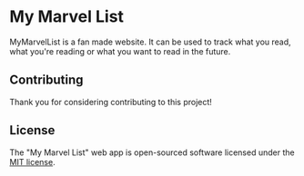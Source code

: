 # My Marvel List
MyMarvelList is a fan made website. It can be used to track what you read, what you're reading or what
you want to read in the future.

## Contributing

Thank you for considering contributing to this project!

## License

The "My Marvel List" web app is open-sourced software licensed under the [MIT license](http://opensource.org/licenses/MIT).
